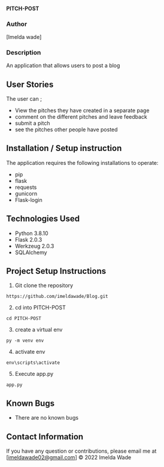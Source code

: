 #### PITCH-POST
### Author
[Imelda wade]
### Description
An application that allows users to post a blog
## User Stories
The user can ;
-  View the pitches they have created in a separate page
-  comment on the different pitches and leave feedback
-  submit a pitch
-  see the pitches other people have posted
## Installation / Setup instruction
The application requires the following installations to operate:
- pip
- flask
- requests
- gunicorn
- Flask-login
## Technologies Used
- Python 3.8.10
- Flask 2.0.3
- Werkzeug 2.0.3
- SQLAlchemy
## Project Setup Instructions
1) Git clone the repository
```
https://github.com/imeldawade/Blog.git
```
2. cd into  PITCH-POST
```
cd PITCH-POST
```
3. create a virtual env
```
py -m venv env
```
4. activate env
```
env\scripts\activate
```
5. Execute app.py
```
app.py
```
## Known Bugs
- There are no known bugs

## Contact Information
If you have any question or contributions, please email me at [imeldawade02@gmail.com]
© 2022 Imelda Wade